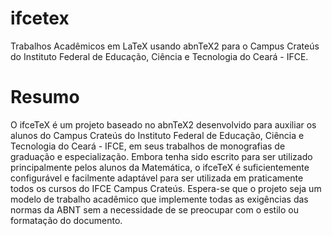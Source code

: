 # ifcetex
Trabalhos Acadêmicos em LaTeX usando abnTeX2 para o Campus Crateús do Instituto Federal de Educação, Ciência e Tecnologia do Ceará - IFCE.
# Resumo
O ifceTeX é um projeto baseado no abnTeX2 desenvolvido para auxiliar os alunos do Campus Crateús do Instituto Federal de Educação, Ciência e Tecnologia do Ceará - IFCE, em seus trabalhos de monografias de graduação e especialização. Embora tenha sido escrito para ser utilizado principalmente pelos alunos da Matemática, o ifceTeX é suficientemente configurável e facilmente adaptável para ser utilizada em praticamente todos os cursos do IFCE Campus Crateús. Espera-se que o projeto seja um modelo de trabalho acadêmico que implemente todas as exigências das normas da ABNT sem a necessidade de se preocupar com o estilo ou formatação do documento.
